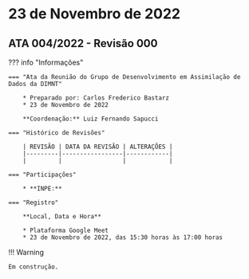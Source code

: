 # 23 de Novembro de 2022

## ATA 004/2022 - Revisão 000

??? info "Informações"

    === "Ata da Reunião do Grupo de Desenvolvimento em Assimilação de Dados da DIMNT"
    
        * Preparado por: Carlos Frederico Bastarz
        * 23 de Novembro de 2022
        
        **Coordenação:** Luiz Fernando Sapucci
    
    === "Histórico de Revisões"
    
        | REVISÃO | DATA DA REVISÃO | ALTERAÇÕES |
        |---------|-----------------|------------|
        |         |                 |            | 
    
    === "Participações"
    
        * **INPE:** 

    === "Registro"
    
        **Local, Data e Hora**
        
        * Plataforma Google Meet
        * 23 de Novembro de 2022, das 15:30 horas às 17:00 horas
        
!!! Warning

    Em construção.
